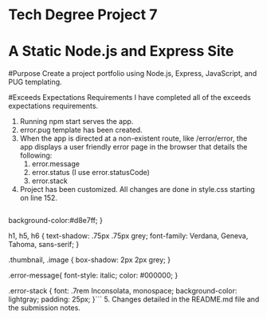 # Tech Degree Project 7
# A Static Node.js and Express Site

#Purpose
Create a project portfolio using Node.js, Express, JavaScript, and PUG templating.

#Exceeds Expectations Requirements
I have completed all of the exceeds expectations requirements.

1. Running npm start serves the app.
2. error.pug template has been created.
3. When the app is directed at a non-existent route, like /error/error, the app displays a user friendly error page in the browser that details the following:
    1. error.message
    2. error.status (I use error.statusCode)
    3. error.stack
4. Project has been customized. All changes are done in style.css starting on line 152.
    ```body{
  background-color:#d8e7ff;
}

h1, h5, h6 {
  text-shadow: .75px .75px grey;
  font-family: Verdana, Geneva, Tahoma, sans-serif;
}

.thumbnail, .image {
  box-shadow: 2px 2px grey;
}

.error-message{
  font-style: italic;
  color: #000000;
}

.error-stack {
  font: .7rem Inconsolata, monospace;
  background-color: lightgray;
  padding: 25px;
}```
5. Changes detailed in the README.md file and the submission notes.